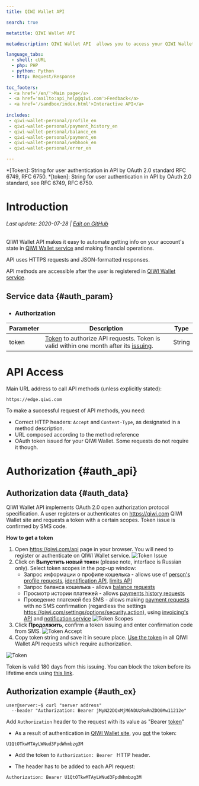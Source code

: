 ```yaml
---
title: QIWI Wallet API

search: true

metatitle: QIWI Wallet API

metadescription: QIWI Wallet API  allows you to access your QIWI Wallet account information and make payment operations as well as get payment reports and many more.

language_tabs:
  - shell: cURL
  - php: PHP
  - python: Python
  - http: Request/Response
  
toc_footers:
 - <a href='/en/'>Main page</a>
 - <a href='mailto:api_help@qiwi.com'>Feedback</a>
 - <a href='/sandbox/index.html'>Interactive API</a>
 
includes:
 - qiwi-wallet-personal/profile_en
 - qiwi-wallet-personal/payment_history_en
 - qiwi-wallet-personal/balance_en
 - qiwi-wallet-personal/payment_en
 - qiwi-wallet-personal/webhook_en
 - qiwi-wallet-personal/error_en

---
```


*[Token]: String for user authentication in API by OAuth 2.0 standard RFC 6749, RFC 6750.
*[token]: String for user authentication in API by OAuth 2.0 standard, see RFC 6749, RFC 6750.

# Introduction

###### Last update: 2020-07-28 | [Edit on GitHub](https://github.com/QIWI-API/qiwi-wallet-personal-docs/blob/master/qiwi-wallet-personal_en.html.md)

QIWI Wallet API makes it easy to automate getting info on your account's state in [QIWI Wallet service](https://qiwi.com) and making financial operations.

API uses HTTPS requests and JSON-formatted responses. 

API methods are accessible after the user is registered in [QIWI Wallet service](https://qiwi.com).

## Service data {#auth_param}

<ul class="nestedList params">
    <li><h3>Authorization</h3>
    </li>
</ul>

Parameter|Description|Type
 ---------|--------|---
 token | [Token](#auth_data) to authorize API requests. Token is valid within one month after its [issuing](#auth_data). | String

# API Access 

Main URL address to call API methods (unless explicitly stated):

`https://edge.qiwi.com`

To make a successful request of API methods, you need:

* Correct HTTP headers: `Accept` and `Content-Type`, as designated in a method description.
* URL composed according to the method reference
* OAuth token issued for your QIWI Wallet. Some requests do not require it though.

# Authorization {#auth_api}

## Authorization data {#auth_data}

QIWI Wallet API implements OAuth 2.0 open authorization protocol specification. A user registers or authenticates on <https://qiwi.com> QIWI Wallet site and requests a token with a certain scopes. Token issue is confirmed by SMS code.

**How to get a token**

1. Open <https://qiwi.com/api> page in your browser. You will need to register or authenticate on QIWI Wallet service.
  ![Token Issue](/images/apiwallet_get_token.jpg)
2. Click on **Выпустить новый токен** (please note, interface is Russian only). Select token scopes in the pop-up window:
    * Запрос информации о профиле кошелька - allows use of [person's profile requests](#profile), [identification API](#identification), [limits API](#limits)
    * Запрос баланса кошелька - allows [balance requests](#balance)
    * Просмотр истории платежей - allows [payments history requests](#payments)
    * Проведение платежей без SMS - allows making [payment requests](#payments) with no SMS confirmation (regardless the settings <https://qiwi.com/settings/options/security.action>), using [invoicing's API](#pay_invoice) and [notification service](#webhook)
  ![Token Scopes](/images/apiwallet_token_scopes.jpg)
3. Click **Продолжить**, confirm a token issuing and enter confirmation code from SMS.
  ![Token Accept](/images/apiwallet_token_sms.jpg)
4. Copy token string and save it in secure place. [Use the token](#auth_ex) in all QIWI Wallet API requests which require authorization.

  ![Token](/images/apiwallet_token_final.jpg)

<aside class="success">Token is valid 180 days from this issuing. You can block the token before its lifetime ends using <a href="https://qiwi.com/settings/apps">this link</a>.</aside>

## Authorization example {#auth_ex}

~~~shell
user@server:~$ curl "server address"
  --header "Authorization: Bearer jMyN22DQxMjM6NDUzRmRnZDQ0Mw11212e"
~~~

<aside class="notice">
Add <code>Authorization</code> header to the request with its value as "Bearer <a href="#auth_data">token</a>"
</aside>


* As a result of authentication in [QIWI Wallet site](https://qiwi.com/api), you [got](#auth_data) the token:

`U1QtOTkwMTAyLWNud3FpdWhmbzg3M`

* Add the token to `Authorization: Bearer ` HTTP header.

* The header has to be added to each API request:

`Authorization: Bearer U1QtOTkwMTAyLWNud3FpdWhmbzg3M`
